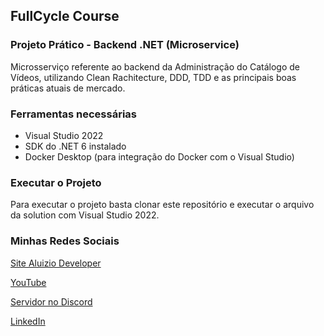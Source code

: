 ## FullCycle Course

### Projeto Prático - Backend .NET (Microservice)

Microsserviço referente ao backend da Administração do Catálogo de Vídeos, utilizando Clean Rachitecture, DDD, TDD e as principais boas práticas atuais de mercado.


### Ferramentas necessárias

- Visual Studio 2022
- SDK do .NET 6 instalado
- Docker Desktop (para integração do Docker com o Visual Studio)


### Executar o Projeto

Para executar o projeto basta clonar este repositório e executar o arquivo da solution com Visual Studio 2022.


### Minhas Redes Sociais

[Site Aluizio Developer](https://aluiziodeveloper.com.br)

[YouTube](https://www.youtube.com/jorgealuizio)

[Servidor no Discord](https://discord.gg/3J87BMz5fD)

[LinkedIn](https://www.linkedin.com/in/jorgealuizio/)